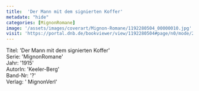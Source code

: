 ```yaml
---
title:  'Der Mann mit dem signierten Koffer'
metadate: "hide"
categories: [MignonRomane]
image: '/assets/images/coverart/Mignon-Romane/1192280504_00000010.jpg'
visit: 'https://portal.dnb.de/bookviewer/view/1192280504#page/n0/mode/2up'
---
```

Titel: 'Der Mann mit dem signierten Koffer' <br>
Serie: 'MignonRomane' <br>
Jahr: '1915' <br>
AutorIn: 'Keeler-Berg' <br>
Band-Nr: '?' <br>
Verlag: ' MignonVerl'